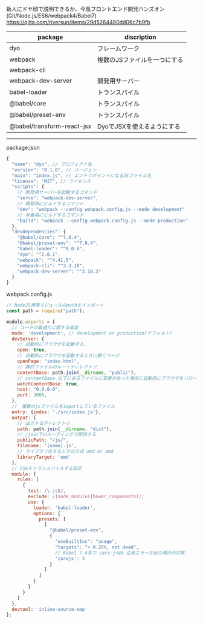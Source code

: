 新人にドヤ顔で説明できるか、今風フロントエンド開発ハンズオン(Git/Node.js/ES6/webpack4/Babel7) https://qiita.com/riversun/items/29d5264480dd06c7b9fb


|package|discription|
|---|---|
|dyo|フレームワーク|
|webpack|複数のJSファイルを一つにする|
|webpack-cli||
|webpack-dev-server|開発用サーバー|
|babel-loader|トランスパイル|
|@babel/core|トランスパイル|
|@babel/preset-env|トランスパイル|
|@babel/transform-react-jsx|DyoでJSXを使えるようにする|

---

package.json
```javascript
{
  "name": "dyo", // プロジェクト名
  "version": "0.1.0", // バージョン
  "main": "index.js", // エントリポイントになるJSファイル名
  "license": "MIT", // ライセンス
  "scripts": {
    // 開発用サーバーを起動するコマンド
    "serve": "webpack-dev-server",
    // 開発用にビルドするコマンド
    "dev": "webpack --config webpack.config.js --mode development"
    // 本番用にビルドするコマンド
    "build": "webpack --config webpack.config.js --mode production"
  },
  "devDependencies": {
    "@babel/core": "^7.8.4",
    "@babel/preset-env": "^7.8.4",
    "babel-loader": "^8.0.6",
    "dyo": "^2.0.1",
    "webpack": "^4.41.5",
    "webpack-cli": "^3.3.10",
    "webpack-dev-server": "^3.10.3"
  }
}

```

webpack.config.js
```javascript
// NodeJS標準モジュールのpathをインポート
const path = require("path");

module.exports = {
  // コードの最適化に関する指定
  mode: 'development', // development or production(デフォルト)
  devServer: {
    // 自動的にブラウザを起動する。
    open: true,
    // 自動的にブラウザを起動するときに開くページ
    openPage: "index.html",
    // 静的ファイルのルートディレクトリ
    contentBase: path.join(__dirname, "public"),
    // contentBase 以下にあるファイルに変更があった場合に自動的にブラウザをリロードする機能の設定
    watchContentBase: true,
    host: "0.0.0.0",
    port: 3000,
  },
  //　複数のjsファイルをimportしているファイル
  entry: {index: './src/index.js'},
  output: {
    // 出力するディレクトリ
    path: path.join(__dirname, "dist"),
    // /js以下のルーティングで配信する
    publicPath: "/js/",
    filename: '[name].js',
    // ライブラリ化するときの方式 umd or amd
    libraryTarget: 'umd'
  },
  // ES6をトランスパイルする設定
  module: {
    rules: [
      {
        test: /\.js$/,
        exclude: /(node_modules|bower_components)/,
        use: {
          loader: 'babel-loader',
          options: {
            presets: [
              [
                "@babel/preset-env",
                {
                  "useBuiltIns": "usage",
                  "targets": "> 0.25%, not dead",
                  // Babel 7.4系で core-js@3 由来エラーが出た場合の対策
                  'corejs': 3
                }
              ]
            ]
          }
        }
      }
    ]
  },
  devtool: 'inline-source-map'
};

```